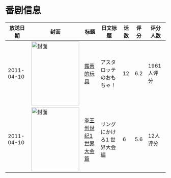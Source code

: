 # 番剧信息

|放送日期|封面|标题|日文标题|话数|评分|评分人数|
|---|---|---|---|---|---|---|
|2011-04-10|<img src="https://lain.bgm.tv/pic/cover/c/fc/db/9655_l5x5K.jpg" alt="封面" style="width:150px;height:200px;object-fit:cover;">|[露蒂的玩具](https://bangumi.tv/subject/9655)|アスタロッテのおもちゃ！|12|6.2|1961人评分|
|2011-04-10|<img src="https://lain.bgm.tv/pic/cover/c/0f/e5/10568_C99A5.jpg" alt="封面" style="width:150px;height:200px;object-fit:cover;">|[拳王创世纪1 世界大会篇](https://bangumi.tv/subject/10568)|リングにかけろ1 世界大会編|6|5.6|12人评分|
